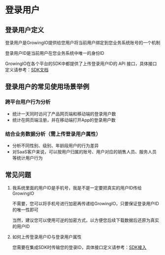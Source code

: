 # 登录用户

## 登录用户定义

登录用户是GrowingIO提供给您用户将当前用户绑定到您业务系统账号的一个机制

登录用户ID是当前用户在您业务系统中唯一的身份ID

GrowingIO在各个平台的SDK中都提供了上传登录用户ID的 API 接口，具体接口定义请参考：[SDK文档](../../../developer-manual/sdkintegrated/)

## 登录用户的常见使用场景举例

### 跨平台用户行为分析

* 统计一天同时访问了产品网页端和移动端的登录用户数
* 统计在网页端注册，并在移动端打开App的登录用户数

### 结合业务数据分析（需上传登录用户属性）

* 分析不同性别、级别、年龄段用户的行为差异
* 对SaaS客户来说，可以按用户归属的账号、用户对应的销售人员、服务人员等统计用户行为

## 常见问题

1. 我系统里面的用户ID是手机号，我是不是一定要把真实的用户ID传给GrowingIO

   不需要，您可以将手机号进行加密再传递给GrowingIO，只要保证登录用户ID的唯一性即可

   当然，建议您可以使用可逆的加密方式，以方便您后续下载数据后还原为真实的用户ID

2. 如何上传登录用户ID与登录用户属性

   您需要在集成SDK时传输您的登录ID，具体接口定义请参考：[SDK接入](../../../developer-manual/sdkintegrated/)

